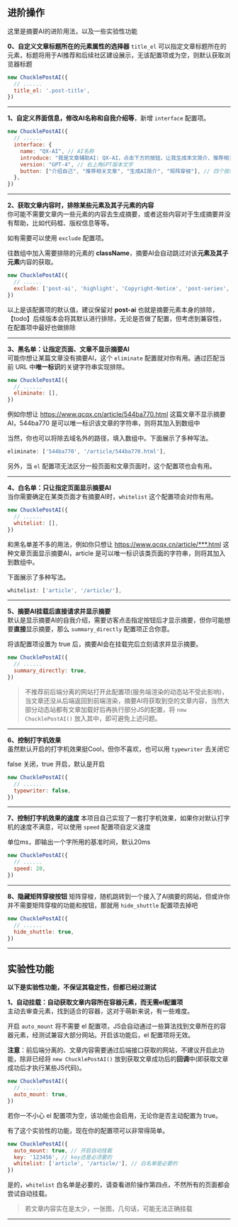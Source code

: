 ## 进阶操作
这里是摘要AI的进阶用法，以及一些实验性功能

**0、自定义文章标题所在的元素属性的选择器**
`title_el` 可以指定文章标题所在的元素，标题将用于AI推荐和后续社区建设展示，无该配置项或为空，则默认获取浏览器标题

```js
new ChucklePostAI({
  // ......
  title_el: '.post-title',
})
```

***

**1、自定义界面信息，修改AI名称和自我介绍等**，新增 `interface` 配置项。

```js
new ChucklePostAI({
  // ......
  interface: {
    name: "QX-AI", // AI名称
    introduce: "我是文章辅助AI: QX-AI，点击下方的按钮，让我生成本文简介、推荐相关文章等。", // 自我介绍
    version: "GPT-4", // 右上角GPT版本文字
    button: ["介绍自己", "推荐相关文章", "生成AI简介", "矩阵穿梭"], // 四个按钮文本
  },
})
```

***

**2、获取文章内容时，排除某些元素及其子元素的内容**  
你可能不需要文章内一些元素的内容去生成摘要，或者这些内容对于生成摘要并没有帮助，比如代码框、版权信息等等。

如有需要可以使用 `exclude` 配置项。

往数组中加入需要排除的元素的 **className**，摘要AI会自动跳过对该**元素及其子元素**内容的获取。

```js
new ChucklePostAI({
  // ......
  exclude: ['post-ai', 'highlight', 'Copyright-Notice', 'post-series', 'mini-sandbox'],
})
```

以上是该配置项的默认值，建议保留对 **post-ai** 也就是摘要元素本身的排除，【todo】后续版本会将其默认进行排除，无论是否做了配置，但考虑到兼容性，在配置项中最好也做排除

***

**3、黑名单：让指定页面、文章不显示摘要AI**  
可能你想让某篇文章没有摘要AI，这个 `eliminate`  配置就对你有用。通过匹配当前 URL 中**唯一标识**的关键字符串实现排除。

```js
new ChucklePostAI({
  // ......
  eliminate: [],
})
```

例如你想让 https://www.qcqx.cn/article/544ba770.html 这篇文章不显示摘要AI，544ba770 是可以唯一标识该文章的字符串，则将其加入到数组中

当然，你也可以将除去域名外的路径，填入数组中。下面展示了多种写法。

```js
eliminate: ['544ba770', '/article/544ba770.html'],
```

另外，当 `el` 配置项无法区分一般页面和文章页面时，这个配置项也会有用。

***

**4、白名单：只让指定页面显示摘要AI**  
当你需要确定在某类页面才有摘要AI时，`whitelist` 这个配置项会对你有用。

```js
new ChucklePostAI({
  // ......
  whitelist: [],
})
```

和黑名单差不多的用法，例如你只想让 https://www.qcqx.cn/article/***.html 这种文章页面显示摘要AI，article 是可以唯一标识该类页面的字符串，则将其加入到数组中。

下面展示了多种写法。

```js
whitelist: ['article', '/article/'],
```

***

**5、摘要AI挂载后直接请求并显示摘要**  
默认是显示摘要AI的自我介绍，需要访客点击指定按钮后才显示摘要，但你可能想要**直接**显示摘要，那么 `summary_directly` 配置项正合你意。

将该配置项设置为 true 后，摘要AI会在挂载完后立刻请求并显示摘要。

```js
new ChucklePostAI({
  // ......
  summary_directly: true,
})
```

> 不推荐前后端分离的网站打开此配置项(服务端渲染的动态站不受此影响)，当文章还没从后端返回到前端渲染，摘要AI将获取到空的文章内容，当然大部分动态站都有文章加载好后再执行部分JS的配置，将 `new ChucklePostAI()` 放入其中，即可避免上述问题。

***

**6、控制打字机效果**  
虽然默认开启的打字机效果挺Cool，但你不喜欢，也可以用 `typewriter` 去关闭它

false 关闭，true 开启，默认是开启

```js
new ChucklePostAI({
  // ......
  typewriter: false,
})
```

***

**7、控制打字机效果的速度**
本项目自己实现了一套打字机效果，如果你对默认打字机的速度不满意，可以使用 `speed` 配置项自定义速度

单位ms，即输出一个字所用的基准时间，默认20ms

```js
new ChucklePostAI({
  // ......
  speed: 20,
})
```

***

**8、隐藏矩阵穿梭按钮**
矩阵穿梭，随机跳转到一个接入了AI摘要的网站，但或许你并不需要矩阵穿梭的功能和按钮，那就用 `hide_shuttle` 配置项去掉吧

```js
new ChucklePostAI({
  // ......
  hide_shuttle: true,
})
```

***

## 实验性功能
**以下是实验性功能，不保证其稳定性，但都已经过测试**

**1、自动挂载：自动获取文章内容所在容器元素，而无需el配置项**  
主动去审查元素，找到适合的容器，这对于萌新来说，有一些难度。

开启 `auto_mount` 将不需要 el 配置项，JS会自动通过一些算法找到文章所在的容器元素，经测试兼容大部分网站。开启该功能后，el 配置项将无效。

**注意**：前后端分离的、文章内容需要通过后端接口获取的网站，不建议开启此功能，除非已经将 `new ChucklePostAI()` 放到获取文章成功后的**回调**中(即获取文章成功后才执行某些JS代码)。

```js
new ChucklePostAI({
  // ......
  auto_mount: true,
})
```

若你一不小心 el 配置项为空，该功能也会启用，无论你是否主动配置为 true。

有了这个实验性的功能，现在你的配置项可以非常得简单。

```js
new ChucklePostAI({
  auto_mount: true, // 开启自动挂载
  key: '123456', // key还是必须要的
  whitelist: ['article', '/article/'], // 白名单是必要的
})
```

是的，`whitelist` 白名单是必要的，请查看进阶操作第四点，不然所有的页面都会尝试自动挂载。

> 若文章内容实在是太少，一张图，几句话，可能无法正确挂载

***
